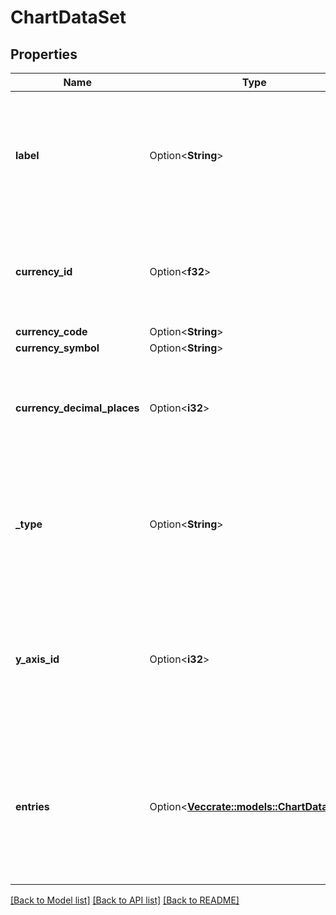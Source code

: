 # ChartDataSet

## Properties

Name | Type | Description | Notes
------------ | ------------- | ------------- | -------------
**label** | Option<**String**> | This is the title of the current set. It can refer to an account, a budget or another object (by name). | [optional]
**currency_id** | Option<**f32**> | The currency ID of the currency associated to the data in the entries. | [optional]
**currency_code** | Option<**String**> |  | [optional]
**currency_symbol** | Option<**String**> |  | [optional]
**currency_decimal_places** | Option<**i32**> | Number of decimals for the currency associated to the data in the entries. | [optional]
**_type** | Option<**String**> | Indicated the type of chart that is expected to be rendered. You can safely ignore this if you want. | [optional]
**y_axis_id** | Option<**i32**> | Used to indicate the Y axis for this data set. Is usually between 0 and 1 (left and right side of the chart). | [optional]
**entries** | Option<[**Vec<crate::models::ChartDataPoint>**](ChartDataPoint.md)> | The actual entries for this data set. They 'key' value is the label for the data point. The value is the actual (numerical) value. | [optional]

[[Back to Model list]](../README.md#documentation-for-models) [[Back to API list]](../README.md#documentation-for-api-endpoints) [[Back to README]](../README.md)


